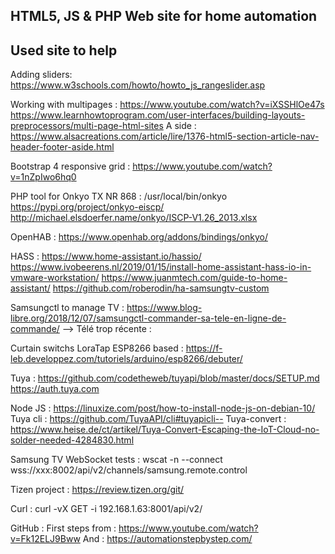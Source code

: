 HTML5, JS & PHP Web site for home automation
--------------------------------------------

Used site to help
-----------------

Adding sliders: https://www.w3schools.com/howto/howto_js_rangeslider.asp

Working with multipages : 	https://www.youtube.com/watch?v=iXSSHlOe47s
							https://www.learnhowtoprogram.com/user-interfaces/building-layouts-preprocessors/multi-page-html-sites
A side : https://www.alsacreations.com/article/lire/1376-html5-section-article-nav-header-footer-aside.html
	
Bootstrap 4 responsive grid : https://www.youtube.com/watch?v=1nZpIwo6hq0

PHP tool for Onkyo TX NR 868 : 	/usr/local/bin/onkyo
								https://pypi.org/project/onkyo-eiscp/
								http://michael.elsdoerfer.name/onkyo/ISCP-V1.26_2013.xlsx

OpenHAB : https://www.openhab.org/addons/bindings/onkyo/

HASS : 	https://www.home-assistant.io/hassio/
		https://www.ivobeerens.nl/2019/01/15/install-home-assistant-hass-io-in-vmware-workstation/
		https://www.juanmtech.com/guide-to-home-assistant/
		https://github.com/roberodin/ha-samsungtv-custom
		
Samsungctl to manage TV : https://www.blog-libre.org/2018/12/07/samsungctl-commander-sa-tele-en-ligne-de-commande/ --> Télé trop récente : 

Curtain switchs LoraTap ESP8266 based : https://f-leb.developpez.com/tutoriels/arduino/esp8266/debuter/

Tuya : 	https://github.com/codetheweb/tuyapi/blob/master/docs/SETUP.md
		https://auth.tuya.com
	
Node JS : https://linuxize.com/post/how-to-install-node-js-on-debian-10/ 
Tuya cli : https://github.com/TuyaAPI/cli#tuyapicli--
Tuya-convert : https://www.heise.de/ct/artikel/Tuya-Convert-Escaping-the-IoT-Cloud-no-solder-needed-4284830.html

Samsung TV WebSocket tests : wscat -n --connect wss://xxx:8002/api/v2/channels/samsung.remote.control

Tizen project : https://review.tizen.org/git/

Curl : curl -vX GET -i 192.168.1.63:8001/api/v2/

GitHub : First steps from : https://www.youtube.com/watch?v=Fk12ELJ9Bww
		 And : https://automationstepbystep.com/